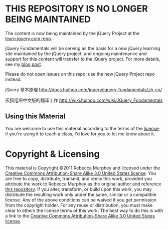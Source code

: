 # THIS REPOSITORY IS NO LONGER BEING MAINTAINED

The content is now being maintained by the jQuery Project at the [learn.jquery.com repo](https://github.com/jquery/learn.jquery.com).


jQuery Fundamentals will be serving as the basis for a new jQuery learning site
maintained by the jQuery project, and ongoing maintenance and support for this
content will transfer to the jQuery project. For more details, see my [blog
post](http://blog.rebeccamurphey.com/the-future-of-jquery-fundamentals-and-a-confe).

Please do not open issues on this repo; use the new jQuery Project repo instead.

jQuery 基本原理
http://docs.huihoo.com/jquery/jquery-fundamentals/zh-cn/

灰狐组织中文版的翻译工作
http://wiki.huihoo.com/wiki/JQuery_Fundamentals

## Using this Material ##

You are welcome to use this material according to the terms of the
[license](http://creativecommons.org/licenses/by-sa/3.0/us/); if
you're using it to teach a class, I'd love for you to let me know about it.

# Copyright & Licensing #

This material is Copyright &copy;2011 Rebecca Murphey and licensed under the
[Creative Commons Attribution-Share Alike 3.0 United States
license](http://creativecommons.org/licenses/by-sa/3.0/us/). You are free to
copy, distribute, transmit, and remix this work, provided you attribute the
work to Rebecca Murphey as the original author and reference [this
repository](http://github.com/rmurphey/jqfundamentals). If you alter,
transform, or build upon this work, you may distribute the resulting work only
under the same, similar or a compatible license. Any of the above conditions
can be waived if you get permission from the copyright holder. For any reuse or
distribution, you must make clear to others the license terms of this work. The
best way to do this is with a link to the [Creative Commons Attribution-Share
Alike 3.0 United States
license](http://creativecommons.org/licenses/by-sa/3.0/us/).
